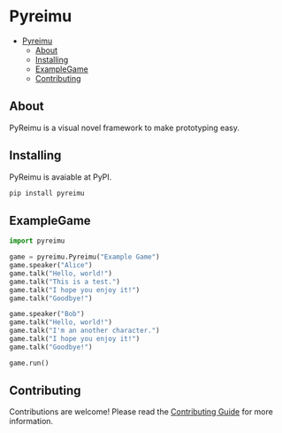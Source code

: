 
#  Pyreimu

- [Pyreimu](#pyreimu)
  - [About](#about)
  - [Installing](#installing)
  - [ExampleGame](#examplegame)
  - [Contributing](#contributing)

  

##  About

  

PyReimu is a visual novel framework to make prototyping easy.

  

##  Installing

  PyReimu is avaiable at PyPI.
```bash
pip install pyreimu
```

  

##  ExampleGame

```python
import pyreimu

game = pyreimu.Pyreimu("Example Game")
game.speaker("Alice")
game.talk("Hello, world!")
game.talk("This is a test.")
game.talk("I hope you enjoy it!")
game.talk("Goodbye!")

game.speaker("Bob")
game.talk("Hello, world!")
game.talk("I'm an another character.")
game.talk("I hope you enjoy it!")
game.talk("Goodbye!")

game.run()
```

##  Contributing

Contributions are welcome! Please read the [Contributing Guide](CONTRIBUTING.md) for more information.
